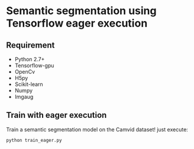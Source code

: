 # Semantic segmentation using Tensorflow eager execution

## Requirement
* Python 2.7+
* Tensorflow-gpu
* OpenCv
* H5py
* Scikit-learn
* Numpy
* Imgaug


## Train with eager execution
Train a semantic segmentation model on the Camvid dataset! just execute:
```
python train_eager.py
```
